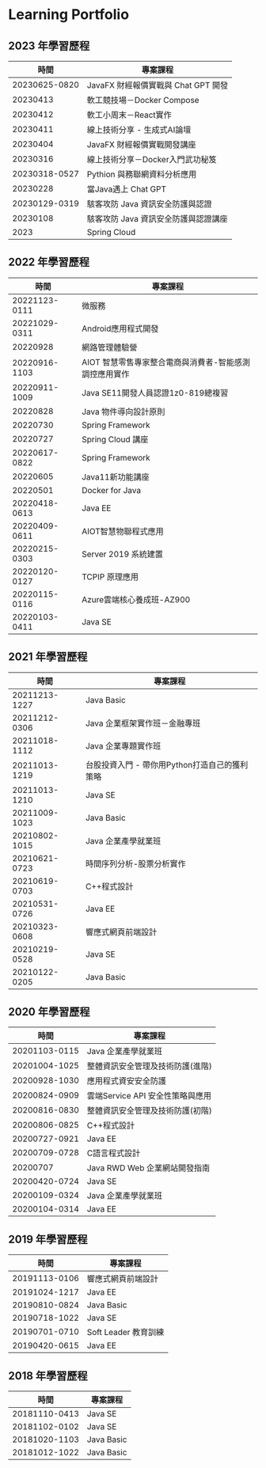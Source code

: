 # Learning Portfolio



## 2023 年學習歷程

| 時間          | 專案課程                             |
| ------------- | ------------------------------------ |
| 20230625-0820 | JavaFX 財經報價實戰與 Chat GPT 開發  |
| 20230413      | 軟工競技場－Docker Compose           |
| 20230412      | 軟工小周末－React實作                |
| 20230411      | 線上技術分享 - 生成式AI論壇          |
| 20230404      | JavaFX 財經報價實戰開發講座          |
| 20230316      | 線上技術分享－Docker入門武功秘笈     |
| 20230318-0527 | Pythion 與務聯網資料分析應用         |
| 20230228      | 當Java遇上 Chat GPT                  |
| 20230129-0319 | 駭客攻防 Java 資訊安全防護與認證     |
| 20230108      | 駭客攻防 Java 資訊安全防護與認證講座 |
| 2023          | Spring Cloud                         |



## 2022 年學習歷程

| 時間          | 專案課程                                               |
| ------------- | ------------------------------------------------------ |
| 20221123-0111 | 微服務                                                 |
| 20221029-0311 | Android應用程式開發                                    |
| 20220928      | 網路管理體驗營                                         |
| 20220916-1103 | AIOT 智慧零售專家整合電商與消費者-智能感測調控應用實作 |
| 20220911-1009 | Java SE11開發人員認證1z0-819總複習                     |
| 20220828      | Java 物件導向設計原則                                  |
| 20220730      | Spring Framework                                       |
| 20220727      | Spring Cloud 講座                                      |
| 20220617-0822 | Spring Framework                                       |
| 20220605      | Java11新功能講座                                       |
| 20220501      | Docker for Java                                        |
| 20220418-0613 | Java EE                                                |
| 20220409-0611 | AIOT智慧物聯程式應用                                   |
| 20220215-0303 | Server 2019 系統建置                                   |
| 20220120-0127 | TCPIP 原理應用                                         |
| 20220115-0116 | Azure雲端核心養成班-AZ900                              |
| 20220103-0411 | Java SE                                                |



## 2021 年學習歷程

| 時間          | 專案課程                                      |
| ------------- | --------------------------------------------- |
| 20211213-1227 | Java Basic                                    |
| 20211212-0306 | Java 企業框架實作班－金融專班                 |
| 20211018-1112 | Java 企業專題實作班                           |
| 20211013-1219 | 台股投資入門 - 帶你用Python打造自己的獲利策略 |
| 20211013-1210 | Java SE                                       |
| 20211009-1023 | Java Basic                                    |
| 20210802-1015 | Java 企業產學就業班                           |
| 20210621-0723 | 時間序列分析-股票分析實作                     |
| 20210619-0703 | C++程式設計                                   |
| 20210531-0726 | Java EE                                       |
| 20210323-0608 | 響應式網頁前端設計                            |
| 20210219-0528 | Java SE                                       |
| 20210122-0205 | Java Basic                                    |



## 2020 年學習歷程

| 時間          | 專案課程                         |
| ------------- | -------------------------------- |
| 20201103-0115 | Java 企業產學就業班              |
| 20201004-1025 | 整體資訊安全管理及技術防護(進階) |
| 20200928-1030 | 應用程式資安安全防護             |
| 20200824-0909 | 雲端Service API 安全性策略與應用 |
| 20200816-0830 | 整體資訊安全管理及技術防護(初階) |
| 20200806-0825 | C++程式設計                      |
| 20200727-0921 | Java EE                          |
| 20200709-0728 | C語言程式設計                    |
| 20200707      | Java RWD Web 企業網站開發指南    |
| 20200420-0724 | Java SE                          |
| 20200109-0324 | Java 企業產學就業班              |
| 20200104-0314 | Java EE                          |



## 2019 年學習歷程

| 時間          | 專案課程             |
| ------------- | -------------------- |
| 20191113-0106 | 響應式網頁前端設計   |
| 20191024-1217 | Java EE              |
| 20190810-0824 | Java Basic           |
| 20190718-1022 | Java SE              |
| 20190701-0710 | Soft Leader 教育訓練 |
| 20190420-0615 | Java EE              |



## 2018 年學習歷程

| 時間          | 專案課程   |
| ------------- | ---------- |
| 20181110-0413 | Java SE    |
| 20181102-0102 | Java SE    |
| 20181020-1103 | Java Basic |
| 20181012-1022 | Java Basic |